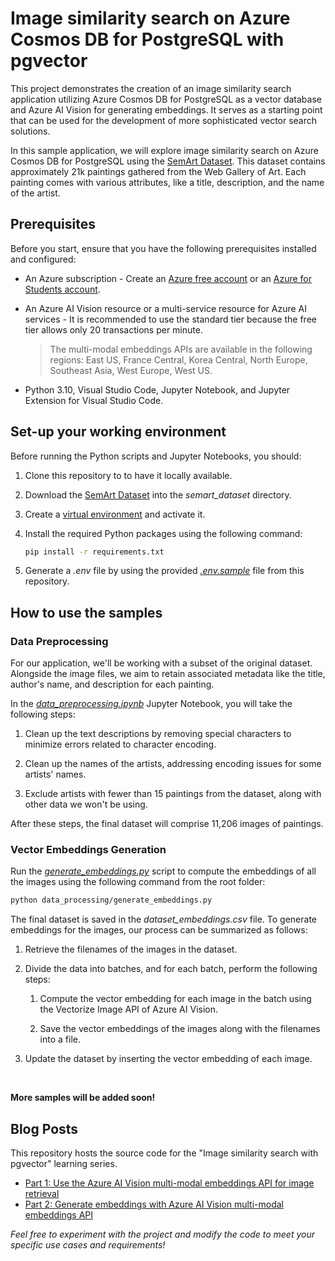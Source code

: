 # Image similarity search on Azure Cosmos DB for PostgreSQL with pgvector

This project demonstrates the creation of an image similarity search application utilizing Azure Cosmos DB for PostgreSQL as a vector database and Azure AI Vision for generating embeddings. It serves as a starting point that can be used for the development of more sophisticated vector search solutions.

In this sample application, we will explore image similarity search on Azure Cosmos DB for PostgreSQL using the [SemArt Dataset](https://researchdata.aston.ac.uk/id/eprint/380/). This dataset contains approximately 21k paintings gathered from the Web Gallery of Art. Each painting comes with various attributes, like a title, description, and the name of the artist.

## Prerequisites

Before you start, ensure that you have the following prerequisites installed and configured:

* An Azure subscription - Create an [Azure free account](https://azure.microsoft.com/free/?WT.mc_id=AI-MVP-5004971) or an [Azure for Students account](https://azure.microsoft.com/free/students/?WT.mc_id=AI-MVP-5004971).

* An Azure AI Vision resource or a multi-service resource for Azure AI services - It is recommended to use the standard tier because the free tier allows only 20 transactions per minute.

    > The multi-modal embeddings APIs are available in the following regions: East US, France Central, Korea Central, North Europe, Southeast Asia, West Europe, West US.

* Python 3.10, Visual Studio Code, Jupyter Notebook, and Jupyter Extension for Visual Studio Code.

## Set-up your working environment

Before running the Python scripts and Jupyter Notebooks, you should:

1. Clone this repository to to have it locally available.

2. Download the [SemArt Dataset](https://researchdata.aston.ac.uk/id/eprint/380/) into the *semart_dataset* directory.

3. Create a [virtual environment](https://docs.python.org/3/library/venv.html) and activate it.

4. Install the required Python packages using the following command:

    ```bash
    pip install -r requirements.txt
    ```

5. Generate a *.env* file by using the provided *[.env.sample](.env.sample)* file from this repository.

## How to use the samples

### Data Preprocessing

For our application, we'll be working with a subset of the original dataset. Alongside the image files, we aim to retain associated metadata like the title, author's name, and description for each painting.

In the *[data_preprocessing.ipynb](data_processing/data_preprocessing.ipynb)* Jupyter Notebook, you will take the following steps:

1. Clean up the text descriptions by removing special characters to minimize errors related to character encoding.

2. Clean up the names of the artists, addressing encoding issues for some artists' names.

3. Exclude artists with fewer than 15 paintings from the dataset, along with other data we won't be using.

After these steps, the final dataset will comprise 11,206 images of paintings.

### Vector Embeddings Generation

Run the *[generate_embeddings.py](data_processing/generate_embeddings.py)* script to compute the embeddings of all the images using the following command from the root folder:

```bash
python data_processing/generate_embeddings.py
```

The final dataset is saved in the *dataset_embeddings.csv* file. To generate embeddings for the images, our process can be summarized as follows:

1. Retrieve the filenames of the images in the dataset.

2. Divide the data into batches, and for each batch, perform the following steps:

    1. Compute the vector embedding for each image in the batch using the Vectorize Image API of Azure AI Vision.

    2. Save the vector embeddings of the images along with the filenames into a file.

3. Update the dataset by inserting the vector embedding of each image.

<br>

**More samples will be added soon!**

## Blog Posts

This repository hosts the source code for the "Image similarity search with pgvector" learning series.

* [Part 1: Use the Azure AI Vision multi-modal embeddings API for image retrieval](https://sfoteini.github.io/blog/use-the-azure-ai-vision-multi-modal-embeddings-api-for-image-retrieval/)
* [Part 2: Generate embeddings with Azure AI Vision multi-modal embeddings API](https://sfoteini.github.io/blog/generate-embeddings-with-azure-ai-vision-multi-modal-embeddings-api/)

*Feel free to experiment with the project and modify the code to meet your specific use cases and requirements!*
